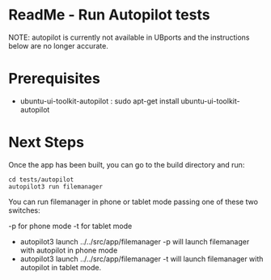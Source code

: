 ReadMe - Run Autopilot tests
============================

NOTE: autopilot is currently not available in UBports and the instructions below are no longer accurate.

# Prerequisites
* ubuntu-ui-toolkit-autopilot : sudo apt-get install ubuntu-ui-toolkit-autopilot

# Next Steps
Once the app has been built, you can go to the build directory and run:

    cd tests/autopilot
    autopilot3 run filemanager

You can run filemanager in phone or tablet mode passing one of these two switches:

-p for phone mode
-t for tablet mode

* autopilot3 launch ../../src/app/filemanager -p will launch filemanager with autopilot in phone mode
* autopilot3 launch ../../src/app/filemanager -t will launch filemanager with autopilot in tablet mode.

